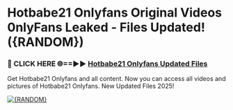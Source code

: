 # Hotbabe21 Onlyfans Original Videos 0nlyFans Leaked - Files Updated! ({RANDOM})

<h3>🔴 CLICK HERE 🌐==►► <a href="https://betterlinks.top/A2PfLJ" rel="nofollow">Hotbabe21 Onlyfans Updated Files</a></h3>

Get Hotbabe21 Onlyfans and all content. Now you can access all videos and pictures of Hotbabe21 Onlyfans. New Updated Files 2025!

[![{RANDOM}](https://i.imgur.com/ppqm5kG.gif)](https://betterlinks.top/A2PfLJ)
